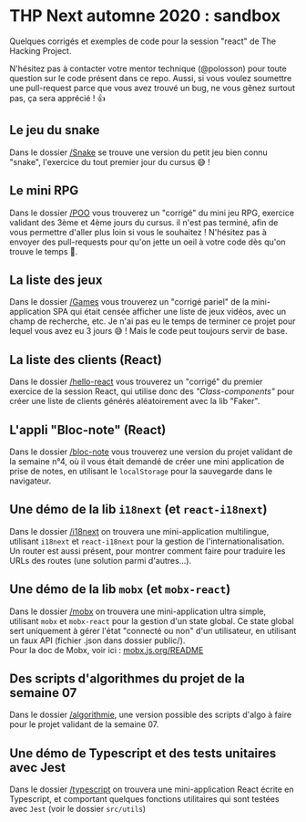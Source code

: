 # THP Next automne 2020 : sandbox

Quelques corrigés et exemples de code pour la session "react" de The Hacking Project.

N'hésitez pas à contacter votre mentor technique (@polosson) pour toute question sur le
code présent dans ce repo. Aussi, si vous voulez soumettre une pull-request parce que
vous avez trouvé un bug, ne vous gênez surtout pas, ça sera apprécié ! 👍

## Le jeu du snake

Dans le dossier [/Snake](/Snake) se trouve une version du petit jeu bien connu "snake",
l'exercice du tout premier jour du cursus 😅 !

## Le mini RPG

Dans le dossier [/POO](/POO) vous trouverez un "corrigé" du mini jeu RPG, exercice validant
des 3ème et 4ème jours du cursus. il n'est pas terminé, afin de vous permettre d'aller plus
loin si vous le souhaitez ! N'hésitez pas à envoyer des pull-requests pour qu'on jette un
oeil à votre code dès qu'on trouve le temps 🙂.

## La liste des jeux

Dans le dossier [/Games](/Games) vous trouverez un "corrigé pariel" de la mini-application SPA
qui était censée afficher une liste de jeux vidéos, avec un champ de recherche, etc.
Je n'ai pas eu le temps de terminer ce projet pour lequel vous avez eu 3 jours 😅 ! Mais
le code peut toujours servir de base.

## La liste des clients (React)

Dans le dossier [/hello-react](/hello-react) vous trouverez un "corrigé" du premier exercice
de la session React, qui utilise donc des *"Class-components"* pour créer une liste de clients
générés aléatoirement avec la lib "Faker".

## L'appli "Bloc-note" (React)

Dans le dossier [/bloc-note](/bloc-note) vous trouverez une version du projet validant de la semaine
n°4, où il vous était demandé de créer une mini application de prise de notes, en utilisant le
`localStorage` pour la sauvegarde dans le navigateur.

## Une démo de la lib `i18next` (et `react-i18next`)

Dans le dossier [/i18next](/i18next) on trouvera une mini-application multilingue, utilisant `i18next`
et `react-i18next` pour la gestion de l'internationalisation. Un router est aussi présent, pour montrer
comment faire pour traduire les URLs des routes (une solution parmi d'autres...).

## Une démo de la lib `mobx` (et `mobx-react`)

Dans le dossier [/mobx](/mobx) on trouvera une mini-application ultra simple, utilisant `mobx`
et `mobx-react` pour la gestion d'un state global. Ce state global sert uniquement à gérer l'état
"connecté ou non" d'un utilisateur, en utilisant un faux API (fichier .json dans dossier public/).  
Pour la doc de Mobx, voir ici : [mobx.js.org/README](https://mobx.js.org/README.html)

## Des scripts d'algorithmes du projet de la semaine 07

Dans le dossier [/algorithmie](/algorithmie), une version possible des scripts d'algo à faire
pour le projet validant de la semaine 07.

## Une démo de Typescript et des tests unitaires avec Jest

Dans le dossier [/typescript](/typescript) on trouvera une mini-application React écrite en Typescript,
et comportant quelques fonctions utilitaires qui sont testées avec `Jest` (voir le dossier `src/utils`)
